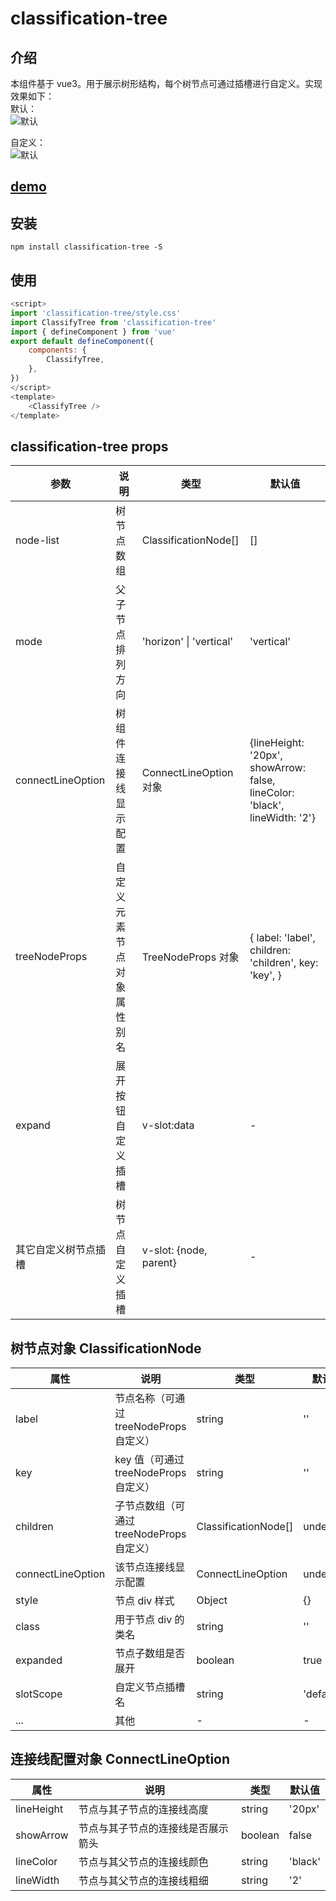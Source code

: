 # classification-tree

## 介绍

本组件基于 vue3。用于展示树形结构，每个树节点可通过插槽进行自定义。实现效果如下：  
默认：  
![默认](https://happypedestrian.github.io/classifycation-tree/images/default.jpg)

自定义：  
![默认](https://happypedestrian.github.io/classifycation-tree/images/customer.jpg)

## [demo](https://happypedestrian.github.io/classifycation-tree/demo/index.html)

## 安装

```node
npm install classification-tree -S
```

## 使用

```javascript
<script>
import 'classification-tree/style.css'
import ClassifyTree from 'classification-tree'
import { defineComponent } from 'vue'
export default defineComponent({
	components: {
		ClassifyTree,
	},
})
</script>
<template>
	<ClassifyTree />
</template>
```

## classification-tree props

| 参数                 | 说明                       | 类型                    | 默认值                                                                     |
| -------------------- | -------------------------- | ----------------------- | -------------------------------------------------------------------------- |
| node-list            | 树节点数组                 | ClassificationNode[]    | []                                                                         |
| mode                 | 父子节点排列方向           | 'horizon' \| 'vertical' | 'vertical'                                                                 |
| connectLineOption    | 树组件连接线显示配置       | ConnectLineOption 对象  | {lineHeight: '20px', showArrow: false, lineColor: 'black', lineWidth: '2'} |
| treeNodeProps        | 自定义元素节点对象属性别名 | TreeNodeProps 对象      | { label: 'label', children: 'children', key: 'key', }                      |
| expand               | 展开按钮自定义插槽         | v-slot:data             | -                                                                          |
| 其它自定义树节点插槽 | 树节点自定义插槽           | v-slot: {node, parent}  | -                                                                          |

## 树节点对象 ClassificationNode

| 属性              | 说明                                      | 类型                 | 默认值    |
| ----------------- | ----------------------------------------- | -------------------- | --------- |
| label             | 节点名称（可通过 treeNodeProps 自定义）   | string               | ''        |
| key               | key 值（可通过 treeNodeProps 自定义）     | string               | ''        |
| children          | 子节点数组（可通过 treeNodeProps 自定义） | ClassificationNode[] | undefined |
| connectLineOption | 该节点连接线显示配置                      | ConnectLineOption    | undefined |
| style             | 节点 div 样式                             | Object               | {}        |
| class             | 用于节点 div 的类名                       | string               | ''        |
| expanded          | 节点子数组是否展开                        | boolean              | true      |
| slotScope         | 自定义节点插槽名                          | string               | 'default' |
| ...               | 其他                                      | -                    | -         |

## 连接线配置对象 ConnectLineOption

| 属性       | 说明                               | 类型    | 默认值  |
| ---------- | ---------------------------------- | ------- | ------- |
| lineHeight | 节点与其子节点的连接线高度         | string  | '20px'  |
| showArrow  | 节点与其子节点的连接线是否展示箭头 | boolean | false   |
| lineColor  | 节点与其父节点的连接线颜色         | string  | 'black' |
| lineWidth  | 节点与其父节点的连接线粗细         | string  | '2'     |
